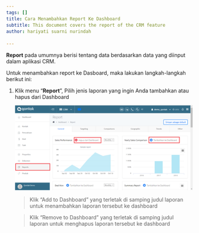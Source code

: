 ```yaml
---
tags: []
title: Cara Menambahkan Report Ke Dashboard
subtitle: This document covers the report of the CRM feature
author: hariyati suarni nurindah

---
```

**Report** pada umumnya berisi tentang data berdasarkan data yang diinput dalam aplikasi CRM.

Untuk menambahkan report ke Dasboard, maka lakukan langkah-langkah berikut ini:

1. Klik menu “**Report**”, Pilih jenis laporan yang ingin Anda tambahkan atau hapus dari Dashboard

   ![](/uploads/report-dashboard.PNG)

   > Klik “Add to Dashboard” yang terletak di samping judul laporan untuk menambahkan laporan tersebut ke dashboard

   > Klik “Remove to Dashboard” yang terletak di samping judul laporan untuk menghapus laporan tersebut ke dashboard